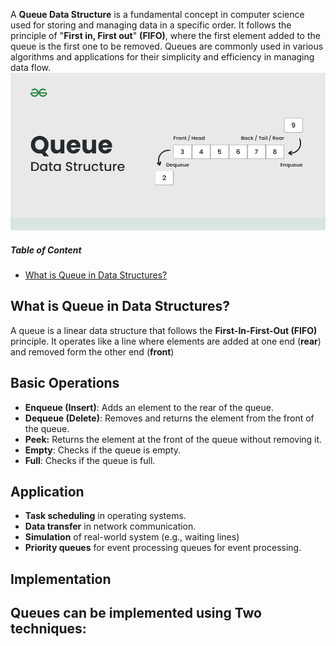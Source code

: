 A **Queue Data Structure** is a fundamental concept in computer science used for storing and managing data in a specific order. It follows the principle of "**First in, First out**" **(FIFO)**, where the first element added to the queue is the first one to be removed. Queues are commonly used in various algorithms and applications for their simplicity and efficiency in managing data flow.
![Queue Data Structure1](images/Queue%20Data%20Structure1.png)
##### Table of Content
- [What is Queue in Data Structures?](#What%20is%20Queue%20in%20Data%20Structures?)
## What is Queue in Data Structures?
A queue is a linear data structure that follows the **First-In-First-Out (FIFO)** principle. It operates like a line where elements are added at one end (**rear**) and removed form the other end (**front**)
## Basic Operations
- **Enqueue (Insert)**: Adds an element to the rear of the queue.
- **Dequeue (Delete)**: Removes and returns the element from the front of the queue.
- **Peek:** Returns the element at the front of the queue without removing it.
- **Empty**: Checks if the queue is empty.
- **Full**: Checks if the queue is full.
## Application
- **Task scheduling** in operating systems.
- **Data transfer** in network communication.
- **Simulation** of real-world system (e.g., waiting lines)
- **Priority queues** for event processing queues for event processing.
## Implementation
Queues can be implemented using Two techniques:
- 